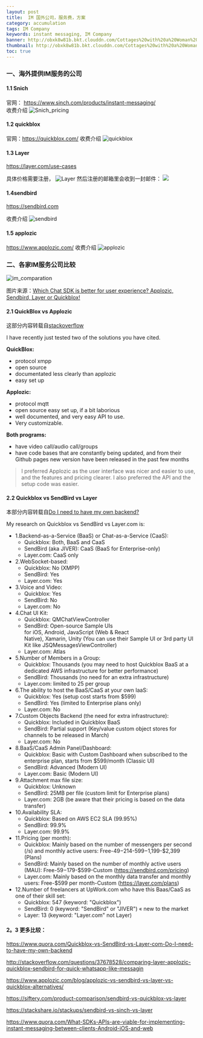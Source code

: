 ```yaml
---
layout: post
title:  IM 国外公司，服务费，方案
category: accumulation
tags: IM Company
keywords: instant messaging, IM Company
banner: http://obxk8w81b.bkt.clouddn.com/Cottages%20with%20a%20Woman%20Working%20in%20the%20Foreground.jpg
thumbnail: http://obxk8w81b.bkt.clouddn.com/Cottages%20with%20a%20Woman%20Working%20in%20the%20Foreground.jpg
toc: true
---
```


### 一、海外提供IM服务的公司

#### 1.1 Snich
官网： https://www.sinch.com/products/instant-messaging/  
收费介绍
![Snich_pricing](/images/blogimages/2017/im_company_abroad/im_snich.png)

<!--more-->

#### 1.2 quickblox

官网：https://quickblox.com/
收费介绍
![quickblox](/images/blogimages/2017/im_company_abroad/im_quickblox.png)

#### 1.3 Layer
https://layer.com/use-cases

具体价格需要注册，
![Layer](/images/blogimages/2017/im_company_abroad/im_layer.png)
然后注册的邮箱里会收到一封邮件：
![](/images/blogimages/2017/im_company_abroad/im_layer_email.png)

#### 1.4sendbird
https://sendbird.com

收费介绍
![sendbird](/images/blogimages/2017/im_company_abroad/im_sendbird.png)

#### 1.5 applozic
https://www.applozic.com/
收费介绍
![applozic](/images/blogimages/2017/im_company_abroad/im_applozic.png)

### 二、各家IM服务公司比较
![im_comparation](/images/blogimages/2017/im_company_abroad/im_comparation.png)

图片来源：[Which Chat SDK is better for user experience? Applozic, Sendbird, Layer or Quickblox!](https://www.applozic.com/blog/applozic-vs-sendbird-vs-layer-vs-quickblox-alternatives/a)


#### 2.1 QuickBlox vs Applozic

这部分内容转载自[stackoverflow](http://stackoverflow.com/questions/37678528/comparing-layer-applozic-quickblox-sendbird-for-quick-whatsapp-like-messagin)

I have recently just tested two of the solutions you have cited.

**QuickBlox:**
- protocol xmpp
- open source
- documentated less clearly than applozic
- easy set up

**Applozic:**
- protocol mqtt
- open source easy set up, if a bit laborious
- well documented, and very easy API to use.
- Very customizable.

**Both programs:**
- have video call/audio call/groups
- have code bases that are constantly being updated, and from their Github pages new version have been released in the past few months

> I preferred Applozic as the user interface was nicer and easier to use, and the features and pricing clearer. I also preferred the API and the setup code was easier.


#### 2.2 Quickblox vs SendBird vs Layer

本部分内容转载自[Do I need to have my own backend?](https://www.quora.com/Quickblox-vs-SendBird-vs-Layer-com-Do-I-need-to-have-my-own-backend)

My research on Quickblox vs SendBird vs Layer.com is:

- 1.Backend-as-a-Service (BaaS) or Chat-as-a-Service (CaaS):
  - Quickblox: Both, BaaS and CaaS
  - SendBird (aka JIVER): CaaS (BaaS for Enterprise-only)
  - Layer.com: CaaS only
- 2.WebSocket-based:
  - Quickblox: No (XMPP)
  - SendBird: Yes
  - Layer.com: Yes
- 3.Voice and Video:
  - Quickblox: Yes
  - SendBird: No
  - Layer.com: No
- 4.Chat UI Kit:
  - Quickblox: QMChatViewController
  - SendBird: Open-source Sample UIs for iOS, Android, JavaScript (Web & React Native), Xamarin, Unity (You can use their Sample UI or 3rd party UI Kit like JSQMessagesViewController)
  - Layer.com: Atlas
- 5.Number of Members in a Group:
  - Quickblox: Thousands (you may need to host Quickblox BaaS at a dedicated AWS infrastructure for better performance)
  - SendBird: Thousands (no need for an extra infrastructure)
  - Layer.com: limited to 25 per group
- 6.The ability to host the BaaS/CaaS at your own IaaS:
  - Quickblox: Yes (setup cost starts from $599)
  - SendBird: Yes (limited to Enterprise plans only)
  - Layer.com: No
- 7.Custom Objects Backend (the need for extra infrastructure):
  - Quickblox: Included in Quickblox BaaS
  - SendBird: Partial support (Key/value custom object stores for channels to be released in March)
  - Layer.com: No
- 8.BaaS/CaaS Admin Panel/Dashboard:
  - Quickblox: Basic with Custom Dashboard when subscribed to the enterprise plan, starts from $599/month (Classic UI)
  - SendBird: Advanced (Modern UI)
  - Layer.com: Basic (Modern UI)
- 9.Attachment max file size:
  - Quickblox: Unknown
  - SendBird: 25MB per file (custom limit for Enterprise plans)
  - Layer.com: 2GB (be aware that their pricing is based on the data transfer)
- 10.Availability SLA:
  - Quickblox: Based on AWS EC2 SLA (99.95%)
  - SendBird: 99.9%
  - Layer.com: 99.9%
- 11.Pricing (per month):
  - Quickblox: Mainly based on the number of messengers per second (/s) and monthly active users: Free-$49-$214-$599-$1,199-$2,399 (Plans) 
  - SendBird: Mainly based on the number of monthly active users (MAU): Free-$59-$179-$599-Custom (https://sendbird.com/pricing) 
  - Layer.com: Mainly based on the monthly data transfer and monthly users: Free-$599 per month-Custom (https://layer.com/plans)
- 12.Number of freelancers at UpWork.com who have this Baas/CaaS as one of their skill set:
  - Quickblox: 547 (keyword: "Quickblox")
  - SendBird: 0 (keyword: "SendBird" or "JIVER") « new to the market
  - Layer: 13 (keyword: "Layer.com" not Layer)

#### 2。3 更多比较：

https://www.quora.com/Quickblox-vs-SendBird-vs-Layer-com-Do-I-need-to-have-my-own-backend

http://stackoverflow.com/questions/37678528/comparing-layer-applozic-quickblox-sendbird-for-quick-whatsapp-like-messagin

https://www.applozic.com/blog/applozic-vs-sendbird-vs-layer-vs-quickblox-alternatives/

https://siftery.com/product-comparison/sendbird-vs-quickblox-vs-layer

https://stackshare.io/stackups/sendbird-vs-sinch-vs-layer

https://www.quora.com/What-SDKs-APIs-are-viable-for-implementing-instant-messaging-between-clients-Android-iOS-and-web

